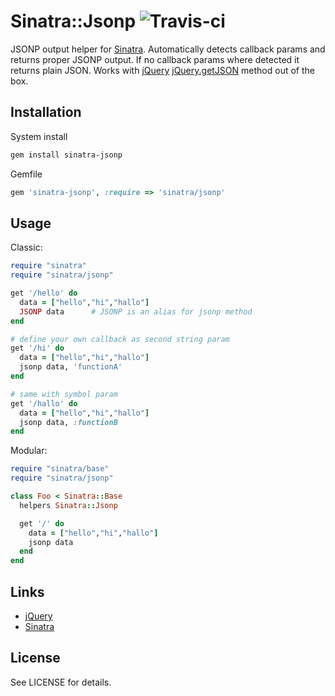 Sinatra::Jsonp ![Travis-ci](https://secure.travis-ci.org/shtirlic/sinatra-jsonp.png)
==============

JSONP output helper for [Sinatra](http://sinatrarb.com). Automatically detects callback params and returns proper JSONP output.
If no callback params where detected it returns plain JSON.
Works with [jQuery](http://jquery.com) [jQuery.getJSON](http://api.jquery.com/jQuery.getJSON/) method out of the box.


Installation
------------

System install

```bash
gem install sinatra-jsonp
```

Gemfile

```ruby
gem 'sinatra-jsonp', :require => 'sinatra/jsonp'
```

Usage
-----

Classic:

```ruby
require "sinatra"
require "sinatra/jsonp"

get '/hello' do
  data = ["hello","hi","hallo"]
  JSONP data      # JSONP is an alias for jsonp method
end

# define your own callback as second string param
get '/hi' do
  data = ["hello","hi","hallo"]
  jsonp data, 'functionA'
end

# same with symbol param
get '/hallo' do
  data = ["hello","hi","hallo"]
  jsonp data, :functionB
end
```
Modular:

```ruby
require "sinatra/base"
require "sinatra/jsonp"

class Foo < Sinatra::Base
  helpers Sinatra::Jsonp

  get '/' do
    data = ["hello","hi","hallo"]
    jsonp data
  end
end
```

Links
-----

* [jQuery](http://jquery.com)
* [Sinatra](http://www.sinatrarb.com)


License
-------

See LICENSE for details.
